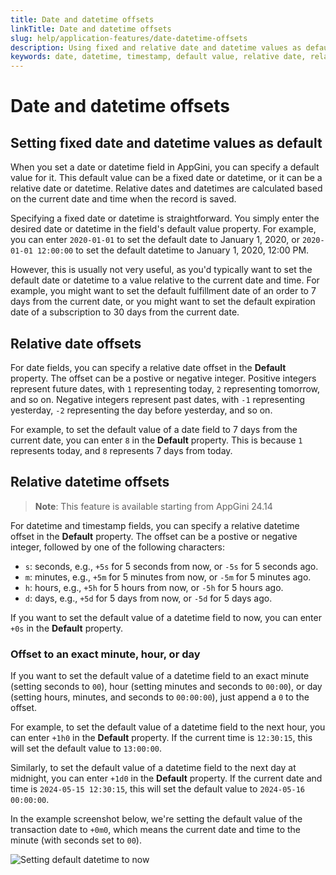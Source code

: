 ```yaml
---
title: Date and datetime offsets
linkTitle: Date and datetime offsets
slug: help/application-features/date-datetime-offsets
description: Using fixed and relative date and datetime values as default values in date, datetime, and timestamp fields in AppGini.
keywords: date, datetime, timestamp, default value, relative date, relative datetime, fixed date, fixed datetime
---
```


# Date and datetime offsets

## Setting fixed date and datetime values as default

When you set a date or datetime field in AppGini, you can specify a default value for it. This default value can be a fixed date or datetime, or it can be a relative date or datetime. Relative dates and datetimes are calculated based on the current date and time when the record is saved.

Specifying a fixed date or datetime is straightforward. You simply enter the desired date or datetime in the field's default value property. For example, you can enter `2020-01-01` to set the default date to January 1, 2020, or `2020-01-01 12:00:00` to set the default datetime to January 1, 2020, 12:00 PM.

However, this is usually not very useful, as you'd typically want to set the default date or datetime to a value relative to the current date and time. For example, you might want to set the default fulfillment date of an order to 7 days from the current date, or you might want to set the default expiration date of a subscription to 30 days from the current date.

## Relative date offsets

For date fields, you can specify a relative date offset in the **Default** property. The offset can be a postive or negative integer. Positive integers represent future dates, with `1` representing today, `2` representing tomorrow, and so on. Negative integers represent past dates, with `-1` representing yesterday, `-2` representing the day before yesterday, and so on.

For example, to set the default value of a date field to 7 days from the current date, you can enter `8` in the **Default** property. This is because `1` represents today, and `8` represents 7 days from today.

## Relative datetime offsets

> **Note**: This feature is available starting from AppGini 24.14

For datetime and timestamp fields, you can specify a relative datetime offset in the **Default** property. The offset can be a postive or negative integer, followed by one of the following characters:

- `s`: seconds, e.g., `+5s` for 5 seconds from now, or `-5s` for 5 seconds ago.
- `m`: minutes, e.g., `+5m` for 5 minutes from now, or `-5m` for 5 minutes ago.
- `h`: hours, e.g., `+5h` for 5 hours from now, or `-5h` for 5 hours ago.
- `d`: days, e.g., `+5d` for 5 days from now, or `-5d` for 5 days ago.

If you want to set the default value of a datetime field to now, you can enter `+0s` in the **Default** property.

### Offset to an exact minute, hour, or day

If you want to set the default value of a datetime field to an exact minute (setting seconds to `00`),
hour (setting minutes and seconds to `00:00`), or day (setting hours, minutes, and seconds to `00:00:00`),
just append a `0` to the offset. 

For example, to set the default value of a datetime field to the next
hour, you can enter `+1h0` in the **Default** property. If the current time is `12:30:15`, this will set the default value to `13:00:00`.

Similarly, to set the default value of a datetime field to the next day at midnight, you can enter `+1d0` in the **Default** property.
If the current date and time is `2024-05-15 12:30:15`, this will set the default value to `2024-05-16 00:00:00`.

In the example screenshot below, we're setting the default value of the transaction date to `+0m0`, which means the current date and time
to the minute (with seconds set to `00`).

![Setting default datetime to now](https://cdn.bigprof.com/images/set-default-datetime-to-now.png "Setting default datetime to now, to the minute")

